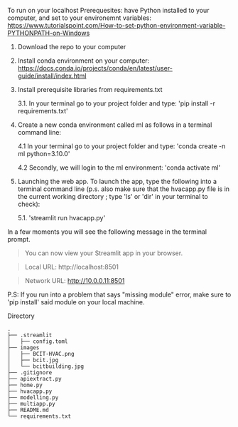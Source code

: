 To run on your localhost
Prerequesites: have Python installed to your computer, and set to your environemnt variables: https://www.tutorialspoint.com/How-to-set-python-environment-variable-PYTHONPATH-on-Windows

1. Download the repo to your computer

2. Install conda environment on your computer: https://docs.conda.io/projects/conda/en/latest/user-guide/install/index.html

3. Install prerequisite libraries from requirements.txt

   3.1. In your terminal go to your project folder and type: 'pip install -r requirements.txt'

4. Create a new conda environment called ml as follows in a terminal command line:

   4.1 In your terminal go to your project folder and type: 'conda create -n ml python=3.10.0'

   4.2 Secondly, we will login to the ml environment: 'conda activate ml'

5. Launching the web app.
   To launch the app, type the following into a terminal command line (p.s. also make sure that the hvacapp.py file is in the current working directory ; type 'ls' or 'dir' in your terminal to check):

   5.1. 'streamlit run hvacapp.py'

In a few moments you will see the following message in the terminal prompt.

> You can now view your Streamlit app in your browser.

> Local URL: http://localhost:8501

> Network URL: http://10.0.0.11:8501

P.S: If you run into a problem that says "missing module" error, make sure to 'pip install' said module on your local machine.

Directory

```
.
├── .streamlit
│   ├── config.toml
├── images
│   ├── BCIT-HVAC.png
│   ├── bcit.jpg
│   └── bcitbuilding.jpg
├── .gitignore
├── apiextract.py
├── home.py
├── hvacapp.py
├── modelling.py
├── multiapp.py
├── README.md
└── requirements.txt
```
